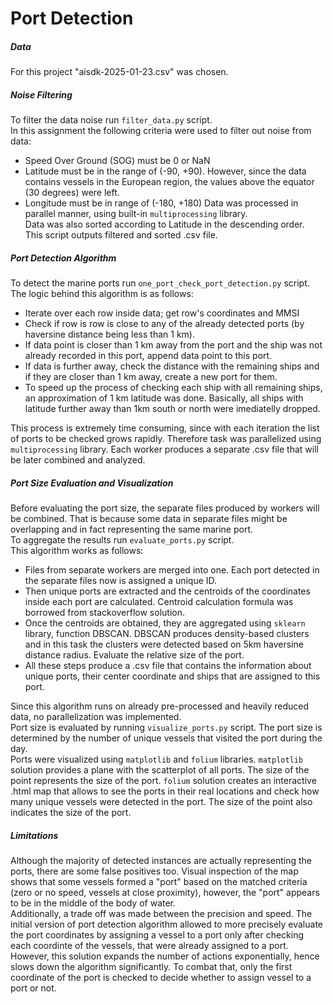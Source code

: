# Port Detection

##### Data
For this project "aisdk-2025-01-23.csv" was chosen.

##### Noise Filtering
To filter the data noise run `filter_data.py` script. <br>
In this assignment the following criteria were used to filter out noise from data:
- Speed Over Ground (SOG) must be 0 or NaN
- Latitude must be in the range of (-90, +90). However, since the data contains vessels in the European region, the values above the equator (30 degrees) were left. 
- Longitude must be in range of (-180, +180)
Data was processed in parallel manner, using built-in `multiprocessing` library. <br>
Data was also sorted according to Latitude in the descending order. <br>
This script outputs filtered and sorted .csv file. 


##### Port Detection Algorithm
To detect the marine ports run `one_port_check_port_detection.py` script. <br>
The logic behind this algorithm is as follows:
- Iterate over each row inside data; get row's coordinates and MMSI
- Check if row is row is close to any of the already detected ports (by haversine distance being less than 1 km). 
- If data point is closer than 1 km away from the port and the ship was not already recorded in this port, append data point to this port. 
- If data is further away, check the distance with the remaining ships and if they are closer than 1 km away, create a new port for them. 
- To speed up the process of checking each ship with all remaining ships, an approximation of 1 km latitude was done. Basically, all ships with latitude further away than 1km south or north were imediatelly dropped. 

This process is extremely time consuming, since with each iteration the list of ports to be checked grows rapidly. Therefore task was parallelized using `multiprocessing` library. Each worker produces a separate .csv file that will be later combined and analyzed. 

##### Port Size Evaluation and Visualization
Before evaluating the port size, the separate files produced by workers will be combined. That is because some data in separate files might be overlapping and in fact representing the same marine port. <br>
To aggregate the results run `evaluate_ports.py` script. <br>
This algorithm works as follows:
- Files from separate workers are merged into one. Each port detected in the separate files now is assigned a unique ID. 
- Then unique ports are extracted and the centroids of the coordinates inside each port are calculated. Centroid calculation formula was borrowed from stackoverflow solution. 
- Once the centroids are obtained, they are aggregated using `sklearn` library, function DBSCAN. DBSCAN produces density-based clusters and in this task the clusters were detected based on 5km haversine distance radius. 
Evaluate the relative size of the port. 
- All these steps produce a .csv file that contains the information about unique ports, their center coordinate and ships that are assigned to this port. 

Since this algorithm runs on already pre-processed and heavily reduced data, no parallelization was implemented. <br>
Port size is evaluated by running `visualize_ports.py` script. The port size is determined by the number of unique vessels that visited the port during the day. <br>
Ports were visualized using `matplotlib` and `folium` libraries. `matplotlib` solution provides a plane with the scatterplot of all ports. The size of the point represents the size of the port. `folium` solution creates an interactive .html map that allows to see the ports in their real locations and check how many unique vessels were detected in the port. The size of the point also indicates the size of the port. 

##### Limitations
Although the majority of detected instances are actually representing the ports, there are some false positives too. Visual inspection of the map shows that some vessels formed a "port" based on the matched criteria (zero or no speed, vessels at close proximity), however, the "port" appears to be in the middle of the body of water. <br>
Additionally, a trade off was made between the precision and speed. The initial version of port detection algorithm allowed to more precisely evaluate the port coordinates by assigning a vessel to a port only after checking each coordinte of the vessels, that were already assigned to a port. However, this solution expands the number of actions exponentially, hence slows down the algorithm significantly. To combat that, only the first coordinate of the port is checked to decide whether to assign vessel to a port or not. 